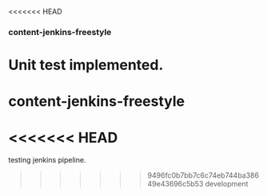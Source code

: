 <<<<<<< HEAD
### content-jenkins-freestyle
Unit test implemented.
=======
# content-jenkins-freestyle
<<<<<<< HEAD
=======
testing jenkins pipeline. 
>>>>>>> 9496fc0b7bb7c6c74eb744ba38649e43696c5b53
>>>>>>> development

